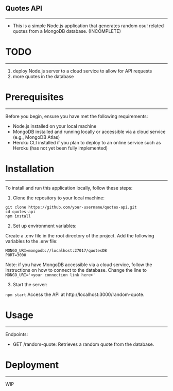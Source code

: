 ## Quotes API
---
- This is a simple Node.js application that generates random osu! related quotes from a MongoDB database. (INCOMPLETE)

# TODO
---
1. deploy Node.js server to a cloud service to allow for API requests
2. more quotes in the database

# Prerequisites
---
Before you begin, ensure you have met the following requirements:

- Node.js installed on your local machine
- MongoDB installed and running locally or accessible via a cloud service (e.g., MongoDB Atlas)
- Heroku CLI installed if you plan to deploy to an online service such as Heroku (has not yet been fully implemented)

# Installation
---
To install and run this application locally, follow these steps:

1. Clone the repository to your local machine:

```
git clone https://github.com/your-username/quotes-api.git
cd quotes-api
npm install
```

2. Set up environment variables:

Create a .env file in the root directory of the project.
Add the following variables to the .env file:

```
MONGO_URI=mongodb://localhost:27017/quotesDB
PORT=3000
```
Note: if you have MongoDB accessible via a cloud service, follow the instructions on how to connect to the database.
Change the line to `MONGO_URI='<your connection link here>'`

3. Start the server:

`npm start`
Access the API at http://localhost:3000/random-quote.

# Usage
---
Endpoints:

- GET /random-quote: Retrieves a random quote from the database.

# Deployment
---
WIP